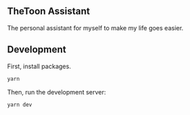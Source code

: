 ## TheToon Assistant

The personal assistant for myself to make my life goes easier.

## Development

First, install packages.

```bash
yarn
```

Then, run the development server:

```bash
yarn dev
```
